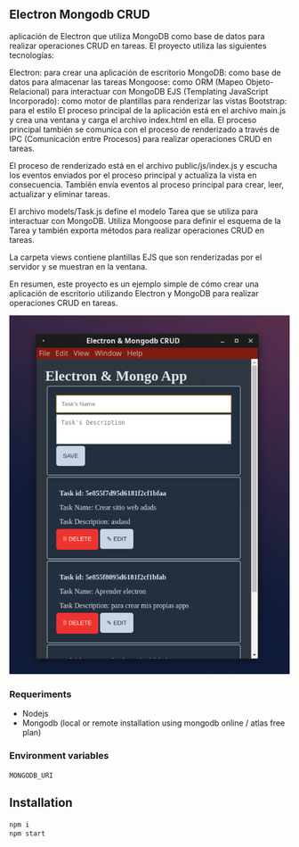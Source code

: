 ## Electron Mongodb CRUD

aplicación de Electron que utiliza MongoDB como base de datos para realizar operaciones CRUD en tareas. El proyecto utiliza las siguientes tecnologías:

Electron: para crear una aplicación de escritorio
MongoDB: como base de datos para almacenar las tareas
Mongoose: como ORM (Mapeo Objeto-Relacional) para interactuar con MongoDB
EJS (Templating JavaScript Incorporado): como motor de plantillas para renderizar las vistas
Bootstrap: para el estilo
El proceso principal de la aplicación está en el archivo main.js y crea una ventana y carga el archivo index.html en ella. El proceso principal también se comunica con el proceso de renderizado a través de IPC (Comunicación entre Procesos) para realizar operaciones CRUD en tareas.

El proceso de renderizado está en el archivo public/js/index.js y escucha los eventos enviados por el proceso principal y actualiza la vista en consecuencia. También envía eventos al proceso principal para crear, leer, actualizar y eliminar tareas.

El archivo models/Task.js define el modelo Tarea que se utiliza para interactuar con MongoDB. Utiliza Mongoose para definir el esquema de la Tarea y también exporta métodos para realizar operaciones CRUD en tareas.

La carpeta views contiene plantillas EJS que son renderizadas por el servidor y se muestran en la ventana.

En resumen, este proyecto es un ejemplo simple de cómo crear una aplicación de escritorio utilizando Electron y MongoDB para realizar operaciones CRUD en tareas.

![](./screenshot.png)

### Requeriments

- Nodejs
- Mongodb (local or remote installation using mongodb online / atlas free plan)

### Environment variables

```
MONGODB_URI
```

## Installation

```bash
npm i
npm start
```
